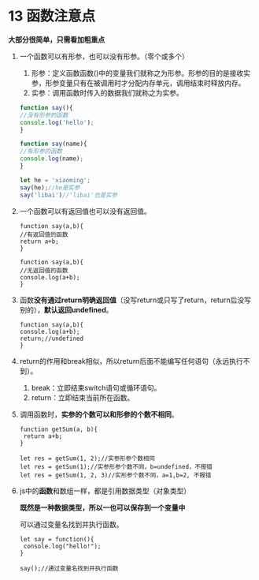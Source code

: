 # 13 函数注意点

**大部分很简单，只需看加粗重点**

1. 一个函数可以有形参，也可以没有形参。（零个或多个）

   1. 形参：定义函数函数()中的变量我们就称之为形参。形参的目的是接收实参，形参变量只有在被调用时才分配内存单元，调用结束时释放内存。
   2. 实参：调用函数时传入的数据我们就称之为实参。

   ```js
   function say(){
   //没有形参的函数
   console.log('hello');
   }
   
   function say(name){
   //有形参的函数
   console.log(name);
   }
   
   let he = 'xiaoming';
   say(he);//he是实参
   say('libai')//'libai'也是实参
   ```

   

2. 一个函数可以有返回值也可以没有返回值。

   ```
   function say(a,b){
   //有返回值的函数
   return a+b;
   }
   
   function say(a,b){
   //无返回值的函数
   console.log(a+b);
   }
   ```

   

3. 函数**没有通过return明确返回值**（没写return或只写了return，return后没写别的），**默认返回undefined**。

   ```
   function say(a,b){
   console.log(a+b);
   return;//undefined
   }
   ```

   

4. return的作用和break相似，所以return后面不能编写任何语句（永远执行不到）。

   1. break：立即结束switch语句或循环语句。
   2. return：立即结束当前所在函数。

5. 调用函数时，**实参的个数可以和形参的个数不相同**。

   ```
   function getSum(a, b){
   	return a+b;
   }
   
   let res = getSum(1, 2);//实参形参个数相同
   let res = getSum(1);//实参形参个数不同，b=undefined，不报错
   let res = getSum(1, 2, 3)//实形参个数不同，a=1,b=2, 不报错
   ```

6. js中的**函数**和数组一样，都是引用数据类型（对象类型）

   **既然是一种数据类型，所以一也可以保存到一个变量中**

   可以通过变量名找到并执行函数。

   ```
   let say = function(){
   	console.log("hello!");
   }
   
   say();//通过变量名找到并执行函数
   ```

   